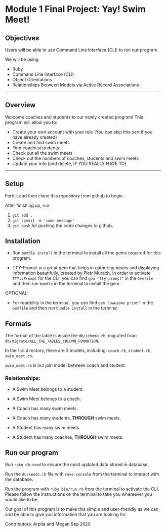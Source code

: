 Module 1 Final Project: Yay! Swim Meet!
=======================================

## Objectives

Users will be able to use Command Line Interface (CLI) to run our program. 

We will be using: 
- Ruby
- Command Line Interface (CLI)
- Object Orientations
- Relationships Between Models via Active Record Associations

---

## Overview

Welcome coaches and students to our newly created program! This program will allow you to:
- Create your own account with your role (You can skip this part if you have already created)
- Create and find swim meets
- Find coaches/students
- Check out all the swim meets 
- Check out the numbers of coaches, students and swim meets
- Update your info (and delete, IF YOU REALLY HAVE TO)

---

## Setup

Fork it and then clone this repository from github to begin.

After finishing up, run 
1. `git add .`  
2. `git commit -m 'some message'` 
3. `git push` 
for pushing the code changes to github.

## Installation

- Run `bundle install` in the terminal to install all the gems required for this program.

- TTY-Prompt is a great gem that helps in gathering inputs and displaying information beautifully, created by Piotr Murach. In order to activate `TTY::Prompt` for the CLI, you can find `gem "tty-prompt"` in the 
`Gemfile` and then run `bundle` in the terminal to install the gem.

OPTIONAL:
- For readbility in the terminal, you can find `gem "awesome_print"` in the `Gemfile` and then run `bundle install` in the terminal.

## Formats

The format of the table is inside the `db/schema.rb`, migrated from `db/migrate/ALL_THE_TABLES_COLUMN_FORMATION`.

In the `lib` directory, there are 3 models, including: `coach.rb`, `student.rb`, `swim_meet.rb`. 

`swim_meet.rb` is our join model between coach and student. 

### Relationships:
- A Swim Meet belongs to a student.
- A Swim Meet belongs to a coach.

- A Coach has many swim meets.
- A Coach has many students, **THROUGH** swim meets.

- A Student has many swim meets.
- A Student has many coaches, **THROUGH** swim meets.

## Run our program

Run `rake db:seed` to ensure the most updated data stored in database. 

Run the `db/seeds.rb` file with `rake console` from the terminal to interact with the database.

Run the program with `ruby bin/run.rb` from the terminal to activate the CLI.
Please follow the instructions on the terminal to take you whereever you would like to be.

Our goal of this program is to make this simple and user-friendly as we can, and be able to give you information that you are looking for. 


Contributors: 
Arpita and Megan
Sep 2020
